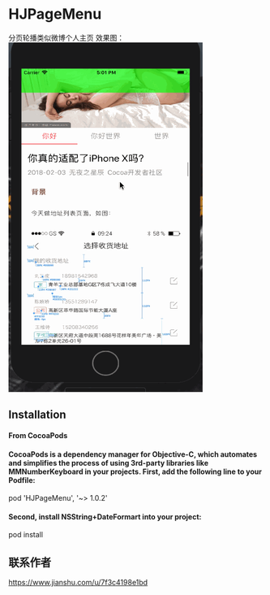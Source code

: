 # HJPageMenu
分页轮播类似微博个人主页
效果图：
![gif text](https://github.com/hanwanjie853710069/HJPageMenu/blob/master/pageMenu.gif)

## Installation

#### From CocoaPods

#### CocoaPods is a dependency manager for Objective-C, which automates and simplifies the process of using 3rd-party libraries like MMNumberKeyboard in your projects. First, add the following line to your Podfile:

pod 'HJPageMenu', '~> 1.0.2'

#### Second, install NSString+DateFormart into your project:

pod install

## 联系作者
https://www.jianshu.com/u/7f3c4198e1bd
